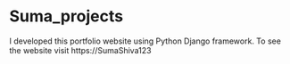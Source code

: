 # Suma_projects
I developed this portfolio website using Python Django framework. To see the website visit https://SumaShiva123
